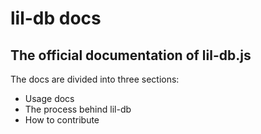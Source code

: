 ﻿# lil-db docs
## The official documentation of lil-db.js
The docs are divided into three sections:

 - Usage docs
 - The process behind lil-db
 - How to contribute

